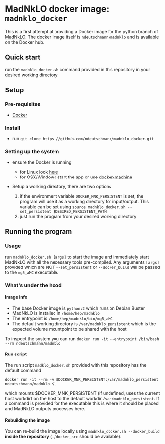 # MadNkLO docker image: `madnklo_docker`
This is a first attempt at providing a Docker image for the python branch of [MadNkLO](https://github.com/madnklo/madnklo).
The docker image itself is `ndeutschmann/madnklo` and is available on the Docker hub.

## Quick start

run the `madnklo_docker.sh` command provided in this repository in your desired working directory

## Setup

### Pre-requisites
- [Docker](https://www.docker.com/)

### Install
- run `git clone https://github.com/ndeutschmann/madnklo_docker.git`

### Setting up the system
- ensure the Docker is running
  - for Linux look [here](https://docs.docker.com/config/daemon)
  - for OSX/Windows start the app or use [docker-machine](https://docs.docker.com/machine/overview/)

- Setup a working directory, there are two options
  1. if the environment variable `DOCKER_MNK_PERSISTENT` is set, the program will use it as a working directory for input/output.
  This variable can be set using `source madnklo_docker.sh --set_persistent $DESIRED_PERSISTENT_PATH`
  2. just run the program from your desired working directory

## Running the program

### Usage
run `madnklo_docker.sh [args]` to start the image and immediately start MadNkLO with all the necessary tools pre-compiled. 
Any arguments `[args]` provided which are NOT `--set_persistent` or `--docker_build` will be passed to the `mg5_aMC` executable.

### What's under the hood
#### Image info
- The base Docker image is `python:2` which runs on Debian Buster
- MadNkLO is installed in `/home/hep/madnklo`
- The entrypoint is `/home/hep/madnklo/bin/mg5_aMC`
- The default working directory is `/var/madnklo_persistent` which is the expected volume mountpoint to be shared with the host

To inspect the system you can run `docker run -it --entrypoint /bin/bash --rm ndeutschmann/madnklo`

#### Run script

The run script `madklo_docker.sh` provided with this repository has the default command

`docker run -it --rm -v $DOCKER_MNK_PERSISTENT:/var/madnklo_persistent ndeutschmann/madnklo $1`

which mounts $DOCKER_MNK_PERSISTENT (if undefined, uses the current host workdir) on the host to the default workdir `/var/madnklo_persistent`. 
If a command is provided for the executable this is where it should be placed and MadNkLO outputs processes here.

#### Rebuilding the image
You can re-build the image locally using `madnklo_docker.sh --docker_build` **inside the repository** (`./docker_src` should be available).


